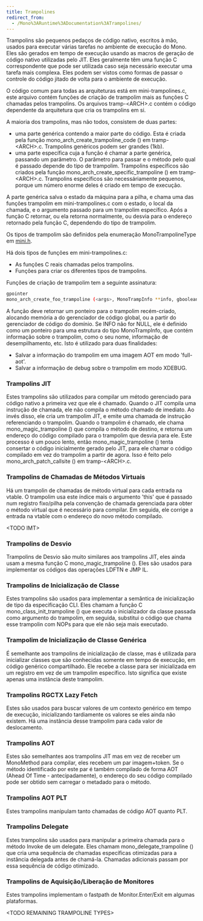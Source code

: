 ```yaml
---
title: Trampolines
redirect_from:
  - /Mono%3ARuntime%3ADocumentation%3ATrampolines/
---
```


 Trampolins são pequenos pedaços de código nativo, escritos à mão, 
usados para executar várias tarefas no ambiente de execução do Mono. 
Eles são gerados em tempo de execução usando as macros de geração de 
código nativo utilizadas pelo JIT. Eles geralmente têm uma 
função C correspondente que pode ser utilizada caso seja necessário 
executar uma tarefa mais complexa. Eles podem ser vistos como formas de 
passar o controle do código jitado de volta para o ambiente de execução. 

O código comum para todas as arquiteturas está em mini-trampolines.c, 
este arquivo contém funções de criação de trampolim mais as 
funções C chamadas pelos trampolins. Os arquivos tramp-\<ARCH\>.c 
contém o código dependente da arquitetura que cria os trampolins em si. 

A maioria dos trampolins, mas não todos, consistem de duas partes: 

- uma parte genérica contendo a maior parte do código. Esta é criada 
pela função mono_arch_create_trampoline_code () em tramp-\<ARCH\>.c. 
Trampolins genéricos podem ser grandes (1kb). 
- uma parte específica cuja a função é chamar a parte genérica, passando um 
parâmetro. O parâmetro para passar e o método pelo qual é passado depende do 
tipo de trampolim. Trampolins específicos são criados pela função 
mono_arch_create_specific_trampoline () em tramp-\<ARCH\>.c. Trampolins 
específicos são necessáriamente pequenos, porque um número enorme deles
é criado em tempo de execução. 

A parte genérica salva o estado da máquina para a pilha, e chama uma 
das funções trampolim em mini-trampolines.c com o estado, o local da
chamada, e o argumento passado para um trampolim específico. Após a 
função C retornar, ou ela retorna normalmente, ou desvia para o endereço 
retornado pela função C, dependendo do tipo de trampolim. 

Os tipos de trampolim são definidos pela enumeração MonoTrampolineType em 
[mini.h](https://github.com/mono/mono/blob/master/mono/mini/mini.h). 

Há dois tipos de funções em mini-trampolines.c: 

- As funções C reais chamadas pelos trampolins. 
- Funções para criar os diferentes tipos de trampolins. 

Funções de criação de trampolim tem a seguinte assinatura: 

``` bash 
gpointer 
mono_arch_create_foo_trampoline (<args>, MonoTrampInfo **info, gboolean aot) 
``` 

A função deve retornar um ponteiro para o trampolim recém-criado, 
alocando memória a do gerenciador de código global, ou 
a partir do gerenciador de código do domínio. Se INFO não for 
NULL, ele é definido como um ponteiro para uma estrutura do tipo 
MonoTrampInfo, que contém informação sobre o trampolim, como o seu 
nome, informação de desempilhamento, etc. Isto é utilizado para duas 
finalidades: 

- Salvar a informação do trampolim em uma imagem AOT em modo 'full-aot'. 
- Salvar a informação de debug sobre o trampolim em modo XDEBUG. 

### Trampolins JIT 

Estes trampolins são utilizados para compilar um método gerenciado para 
código nativo a primeira vez que ele é chamado. Quando o JIT compila 
uma instrução de chamada, ele não compila o método chamado de imediato. 
Ao invés disso, ele cria um trampolim JIT, e emite uma chamada de instrução 
referenciando o trampolim. Quando o trampolim é chamado, ele chama 
mono_magic_trampoline () que compila o método de destino, e retorna um 
endereço do código compilado para o trampolim que desvia para ele. 
Este processo é um pouco lento, então mono_magic_trampoline () tenta 
consertar o código inicialmente gerado pelo JIT, para ele chamar o código compilado 
em vez do trampolim a partir de agora. Isso é feito pelo 
mono_arch_patch_callsite () em tramp-\<ARCH\>.c. 

### Trampolins de Chamadas de Métodos Virtuais

Há um trampolin de chamadas de método virtual para cada entrada na vtable.
O trampolim usa este índice mais o argumento 'this' que é passado num registro 
fixo/pilha pela convenção de chamada gerenciada para obter o método 
virtual que é necessário para compilar. Em seguida, ele corrige a entrada na 
vtable com o endereço do novo método compilado.

\<TODO IMT\> 

### Trampolins de Desvio 

Trampolins de Desvio são muito similares aos trampolins JIT, eles ainda 
usam a mesma função C mono_magic_trampoline (). Eles são usados para 
implementar os códigos das operações LDFTN e JMP IL. 

### Trampolins de Inicialização de Classe

Estes trampolins são usados para implementar a semântica de inicialização de 
tipo da especificação CLI. Eles chamam a função 
C mono_class_init_trampoline () que executa o inicializador da classe 
passada como argumento do trampolim, em seguida, substitui o código 
que chama esse trampolin com NOPs para que ele não seja mais 
executado. 

### Trampolim de Inicialização de Classe Genérica

É semelhante aos trampolins de inicialização de classe, mas é utilizada para 
inicializar classes que são conhecidas somente em tempo de execução, 
em código genérico compartilhado. Ele recebe a classe para ser 
inicializada em um registro em vez de um trampolim específico. Isto 
significa que existe apenas uma instância deste trampolim. 

### Trampolins RGCTX Lazy Fetch 

Estes são usados para buscar valores de um contexto genérico em tempo 
de execução, inicializando tardiamente os valores se eles ainda não 
existem. Há uma instância desse trampolim para cada valor de 
deslocamento. 

### Trampolins AOT 

Estes são semelhantes aos trampolins JIT mas em vez de receber um 
MonoMethod para compilar, eles recebem um par imagem+token. Se o método 
identificado por este par é também compilado de forma AOT (Ahead Of 
Time - antecipadamente), o endereço do seu código compilado pode ser 
obtido sem carregar o metadado para o método. 

### Trampolins AOT PLT 

Estes trampolins manipulam tanto chamadas de código AOT quanto PLT. 

### Trampolins Delegate 

Estes trampolins são usados para manipular a primeira chamada para o 
método Invoke de um delegate. Eles chamam mono_delegate_trampoline () 
que cria uma sequência de chamadas específicas otimizadas para a 
instância delegada antes de chamá-la. Chamadas adicionais passam por 
essa sequência de código otimizado. 

### Trampolins de Aquisição/Liberação de Monitores 

Estes trampolins implementam o fastpath de Monitor.Enter/Exit em algumas 
plataformas. 

\<TODO REMAINING TRAMPOLINE TYPES\> 

